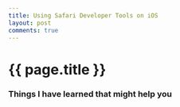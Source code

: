 ```yaml
---
title: Using Safari Developer Tools on iOS
layout: post
comments: true
---
```


# {{ page.title }}

### Things I have learned that might help you
